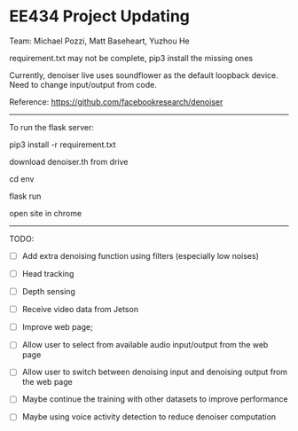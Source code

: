 # EE434 Project Updating 

Team: Michael Pozzi, Matt Baseheart, Yuzhou He

requirement.txt may not be complete, pip3 install the missing ones

Currently, denoiser live uses soundflower as the default loopback device. Need to change input/output from code.

Reference: https://github.com/facebookresearch/denoiser

****

To run the flask server:

pip3 install -r requirement.txt

download denoiser.th from drive

cd env

flask run

open site in chrome


****

TODO: 

- [ ] Add extra denoising function using filters (especially low noises)

- [ ] Head tracking

- [ ] Depth sensing

- [ ] Receive video data from Jetson

- [ ] Improve web page;
 
- [ ] Allow user to select from available audio input/output from the web page  

- [ ] Allow user to switch between denoising input and denoising output from  the web page

- [ ] Maybe continue the training with other datasets to improve performance

- [ ] Maybe using voice activity detection to reduce denoiser computation
